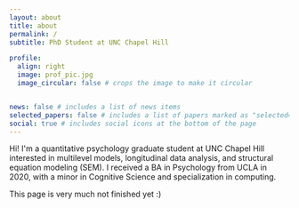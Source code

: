 ```yaml
---
layout: about
title: about
permalink: /
subtitle: PhD Student at UNC Chapel Hill

profile:
  align: right
  image: prof_pic.jpg
  image_circular: false # crops the image to make it circular


news: false # includes a list of news items
selected_papers: false # includes a list of papers marked as "selected={true}"
social: true # includes social icons at the bottom of the page
---
```


Hi! I'm a quantitative psychology graduate student at UNC Chapel Hill interested in multilevel models, longitudinal data analysis, and structural equation modeling (SEM). I received a BA in Psychology from UCLA in 2020, with a minor in Cognitive Science and specialization in computing.

This page is very much not finished yet :)
